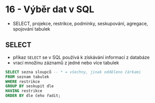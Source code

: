 # 16 - Výběr dat v SQL
 - SELECT, projekce, restrikce, podmínky, seskupování, agregace, spojování tabulek

## SELECT
 - příkaz `SELECT` se v SQL používá k získávání informací z databáze
 - vrací množinu záznamů z jedné nebo více tabulek

```SQL
SELECT sezna sloupců -- * = všechny, jinak odděleno čárkami
FROM seznam tabulek
WHERE restrikce
GROUP BY seskupit dle
HAVING restrikce
ORDER BY dle čeho řadit;
```
